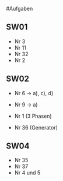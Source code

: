#Aufgaben

## SW01
- Nr 3
- Nr 11
- Nr 32
- Nr 2

## SW02
- Nr 6 -> a), c), d)
- Nr 9 -> a)

- Nr 1 (3 Phasen)
- Nr 36 (Generator)

## SW04
- Nr 35
- Nr 37
- Nr 4 und 5
